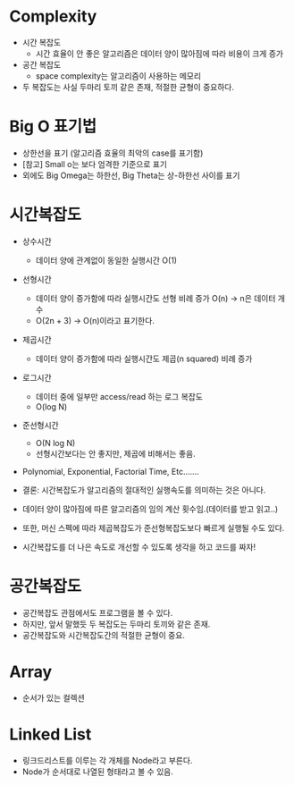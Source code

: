 # Complexity
- 시간 복잡도
  - 시간 효율이 안 좋은 알고리즘은 데이터 양이 많아짐에 따라 비용이 크게 증가
- 공간 복잡도
  - space complexity는 알고리즘이 사용하는 메모리
- 두 복잡도는 사실 두마리 토끼 같은 존재, 적절한 균형이 중요하다.

# Big O 표기법
- 상한선을 표기 (알고리즘 효율의 최악의 case를 표기함)
- [참고] Small o는 보다 엄격한 기준으로 표기
- 외에도 Big Omega는 하한선, Big Theta는 상-하한선 사이를 표기

# 시간복잡도
- 상수시간
    - 데이터 양에 관계없이 동일한 실행시간 O(1)

- 선형시간
  - 데이터 양이 증가함에 따라 실행시간도 선형 비례 증가 O(n) -> n은 데이터 개수
  - O(2n + 3) -> O(n)이라고 표기한다.

- 제곱시간
  - 데이터 양이 증가함에 따라 실행시간도 제곱(n squared) 비례 증가

- 로그시간
  - 데이터 중에 일부만 access/read 하는 로그 복잡도
  - O(log N)

- 준선형시간
  - O(N log N)
  - 선형시간보다는 안 좋지만, 제곱에 비해서는 좋음.

- Polynomial, Exponential, Factorial Time, Etc.......

- 결론: 시간복잡도가 알고리즘의 절대적인 실행속도를 의미하는 것은 아니다.
- 데이터 양이 많아짐에 따른 알고리즘의 임의 계산 횟수임.(데이터를 받고 읽고..)
- 또한, 머신 스펙에 따라 제곱복잡도가 준선형복잡도보다 빠르게 실행될 수도 있다.
- 시간복잡도를 더 나은 속도로 개선할 수 있도록 생각을 하고 코드를 짜자!


# 공간복잡도
- 공간복잡도 관점에서도 프로그램을 볼 수 있다.
- 하지만, 앞서 말했듯 두 복잡도는 두마리 토끼와 같은 존재.
- 공간복잡도와 시간복잡도간의 적절한 균형이 중요.


# Array
- 순서가 있는 컬렉션

# Linked List
- 링크드리스트를 이루는 각 개체를 Node라고 부른다.
- Node가 순서대로 나열된 형태라고 볼 수 있음. 